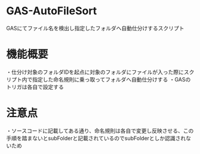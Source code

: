 # GAS-AutoFileSort

GASにてファイル名を検出し指定したフォルダへ自動仕分けするスクリプト

# 機能概要
・仕分け対象のフォルダIDを起点に対象のフォルダにファイルが入った際にスクリプト内で指定した命名規則に乗っ取ってフォルダへ自動仕分けする
・GASのトリガは各自で設定する


# 注意点
・ソースコードに記載してある通り、命名規則は各自で変更し反映させる、この手順を踏まないとsubFolderと記載されているのでsubFolderとしか認識されないため

